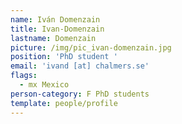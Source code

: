 ```yaml
---
name: Iván Domenzain
title: Ivan-Domenzain
lastname: Domenzain
picture: /img/pic_ivan-domenzain.jpg
position: 'PhD student '
email: 'ivand [at] chalmers.se'
flags:
  - mx Mexico
person-category: F PhD students
template: people/profile
---
```


